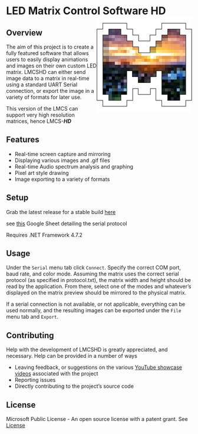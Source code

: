 # LED Matrix Control Software HD <img src="./LMCSHD/Icon/Icon_blk_bd.png" align="right" height="258"/>
## Overview
The aim of this project is to create a fully featured software that allows users to easily display animations and images on their own custom LED matrix. LMCSHD can either send image data to a matrix in real-time using a standard UART Serial connection, or export the image in a variety of formats for later use. 

This version of the LMCS can support very high resolution matrices, hence LMCS-_**HD**_

## Features
* Real-time screen capture and mirroring
* Displaying various images and .gif files
* Real-time Audio spectrum analysis and graphing
* Pixel art style drawing
* Image exporting to a variety of formats

## Setup
Grab the latest release for a stable build [here](https://github.com/TylerTimoJ/LMCSHD/releases)

see [this](https://docs.google.com/spreadsheets/d/1Yj7z65aB2vSuuKZ2YIDSMPz1oNud_M95WxM7BJwhVwQ/edit?usp=sharing) Google Sheet detailing the serial protocol

Requires .NET Framework 4.7.2

## Usage
Under the `Serial` menu tab click `Connect`. Specify the correct COM port, baud rate, and color mode. Assuming the matrix uses the correct serial protocol (as specified in protocol.txt), the matrix width and height should be read by the application. From there, select one of the modes and whatever’s displayed on the matrix preview should be mirrored to the physical matrix.

If a serial connection is not available, or not applicable, everything can be used normally, and the resulting images can be exported under the `File` menu tab and `Export`.

## Contributing
Help with the development of LMCSHD is greatly appreciated, and necessary. Help can be provided in a number of ways
* Leaving feedback, or suggestions on the various [YouTube showcase videos](https://www.youtube.com/watch?v=LmrzyJAwyCQ&list=PLt5bhXqA0WNq3WJG-4qe4-SQdlFvXctAs) associated with the project
* Reporting issues
* Directly contributing to the project’s source code

## License
Microsoft Public License - An open source license with a patent grant.
See [License](https://github.com/TylerTimoJ/LMCSHD/blob/master/LICENSE)
